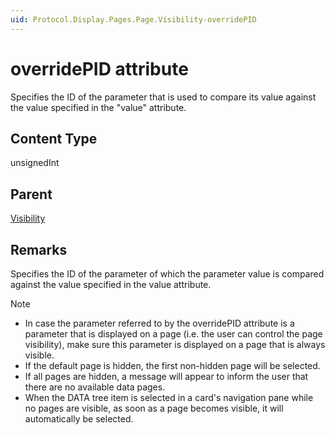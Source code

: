 ```yaml
---
uid: Protocol.Display.Pages.Page.Visibility-overridePID
---
```


# overridePID attribute

Specifies the ID of the parameter that is used to compare its value against the value specified in the "value" attribute.

## Content Type

unsignedInt

## Parent

[Visibility](xref:Protocol.Display.Pages.Page.Visibility)

## Remarks

Specifies the ID of the parameter of which the parameter value is compared against the value specified in the value attribute.

> [!NOTE]
>
> - In case the parameter referred to by the overridePID attribute is a parameter that is displayed on a page (i.e. the user can control the page visibility), make sure this parameter is displayed on a page that is always visible.
> - If the default page is hidden, the first non-hidden page will be selected.
> - If all pages are hidden, a message will appear to inform the user that there are no available data pages.
> - When the DATA tree item is selected in a card's navigation pane while no pages are visible, as soon as a page becomes visible, it will automatically be selected.
